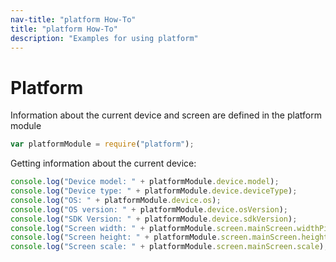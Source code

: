 ```yaml
---
nav-title: "platform How-To"
title: "platform How-To"
description: "Examples for using platform"
---
```

# Platform
Information about the current device and screen are defined in the platform module
``` JavaScript
var platformModule = require("platform");
```
Getting information about the current device:
``` JavaScript
console.log("Device model: " + platformModule.device.model);
console.log("Device type: " + platformModule.device.deviceType);
console.log("OS: " + platformModule.device.os);
console.log("OS version: " + platformModule.device.osVersion);
console.log("SDK Version: " + platformModule.device.sdkVersion);
console.log("Screen width: " + platformModule.screen.mainScreen.widthPixels);
console.log("Screen height: " + platformModule.screen.mainScreen.heightPixels);
console.log("Screen scale: " + platformModule.screen.mainScreen.scale);
```

